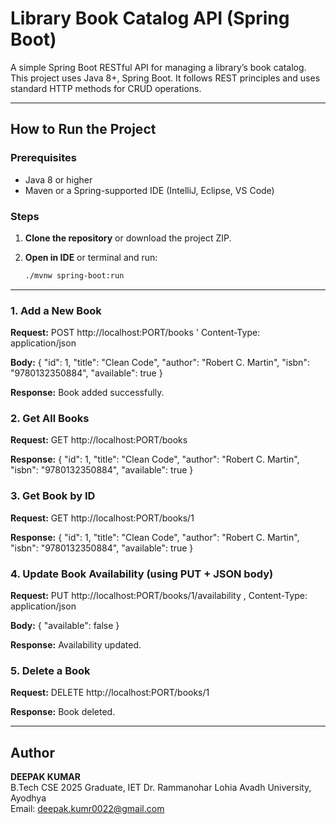 # Library Book Catalog API (Spring Boot)

A simple Spring Boot RESTful API for managing a library’s book catalog. This project uses Java 8+, Spring Boot. It follows REST principles and uses standard HTTP methods for CRUD operations.

---

## How to Run the Project

### Prerequisites

- Java 8 or higher
- Maven or a Spring-supported IDE (IntelliJ, Eclipse, VS Code)

### Steps

1. **Clone the repository** or download the project ZIP.

2. **Open in IDE** or terminal and run:

   ```bash
   ./mvnw spring-boot:run

---

### 1. Add a New Book
  **Request:**
    POST http://localhost:PORT/books ' 
    Content-Type: application/json

  **Body:**
    {
      "id": 1,
      "title": "Clean Code",
      "author": "Robert C. Martin",
      "isbn": "9780132350884",
      "available": true
    }
  
  **Response:**
    Book added successfully.

### 2. Get All Books
  **Request:**
    GET http://localhost:PORT/books
  
  **Response:**
    {
      "id": 1,
      "title": "Clean Code",
      "author": "Robert C. Martin",
      "isbn": "9780132350884",
      "available": true
    }

### 3. Get Book by ID
  **Request:**
    GET http://localhost:PORT/books/1
    
  **Response:**
    {
      "id": 1,
      "title": "Clean Code",
      "author": "Robert C. Martin",
      "isbn": "9780132350884",
      "available": true
    }

### 4. Update Book Availability (using PUT + JSON body)
  **Request:**
    PUT http://localhost:PORT/books/1/availability , 
    Content-Type: application/json

  **Body:**
    {
      "available": false
    }

  **Response:**
    Availability updated.
    
### 5. Delete a Book
  **Request:**
    DELETE http://localhost:PORT/books/1

  **Response:**
    Book deleted.

---

## Author

**DEEPAK KUMAR**  
  B.Tech CSE 2025 Graduate, IET Dr. Rammanohar Lohia Avadh University, Ayodhya  
  Email: deepak.kumr0022@gmail.com  
